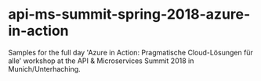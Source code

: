 # api-ms-summit-spring-2018-azure-in-action
Samples for the full day 'Azure in Action: Pragmatische Cloud-Lösungen für alle' workshop at the API &amp; Microservices Summit 2018 in Munich/Unterhaching.
